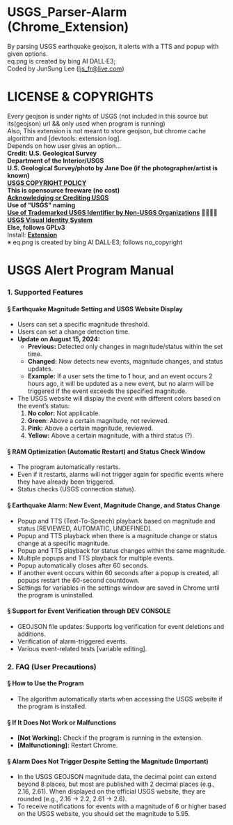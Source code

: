 # USGS_Parser-Alarm (Chrome_Extension)
By parsing USGS earthquake geojson, it alerts with a TTS and popup with given options. <br />
eq.png is created by bing AI DALL·E3; <br />
Coded by JunSung Lee (ljs_fr@live.com)

# LICENSE & COPYRIGHTS <br />
Every geojson is under rights of USGS (not included in this source but its(geojson) url && only used when program is running) <br />
Also, This extension is not meant to store geojson, but chrome cache algorithm and [devtools: extension log].<br />
Depends on how user gives an option...  <br />
**Credit: U.S. Geological Survey**   <br />
**Department of the Interior/USGS**  <br />
**U.S. Geological Survey/photo by Jane Doe (if the photographer/artist is known)**  <br />
[**USGS COPYRIGHT POLICY**](https://www.usgs.gov/information-policies-and-instructions/copyrights-and-credits)  <br />
**This is opensource freeware (no cost)** <br />
[**Acknowledging or Crediting USGS**](https://www.usgs.gov/information-policies-and-instructions/acknowledging-or-crediting-usgs) <br />
**Use of "USGS" naming** <br />
[**Use of Trademarked USGS Identifier by Non-USGS Organizations**](https://www.usgs.gov/information-policies-and-instructions/use-trademarked-usgs-identifier-non-usgs-organizations) 🔨🧐😕🫤<br> 
[**USGS Visual Identity System**](https://www.usgs.gov/information-policies-and-instructions/usgs-visual-identity-system) <br />
**Else, follows GPLv3**  <br />
Install: [**Extension**](https://chrome.google.com/webstore/detail/dplogfgdbafegaplfhlnmoagoeibodeb) <br />
※ eq.png is created by bing AI DALL·E3; follows no_copyright <br />


# USGS Alert Program Manual

### 1. Supported Features

#### § Earthquake Magnitude Setting and USGS Website Display
- Users can set a specific magnitude threshold.<br />
- Users can set a change detection time.<br />
- **Update on August 15, 2024:**<br />
  - **Previous:** Detected only changes in magnitude/status within the set time.<br />
  - **Changed:** Now detects new events, magnitude changes, and status updates.<br />
  - **Example:** If a user sets the time to 1 hour, and an event occurs 2 hours ago, it will be updated as a new event, but no alarm will be triggered if the event exceeds the specified magnitude.<br />
- The USGS website will display the event with different colors based on the event’s status:<br />
  1. **No color:** Not applicable.<br />
  2. **Green:** Above a certain magnitude, not reviewed.<br />
  3. **Pink:** Above a certain magnitude, reviewed.<br />
  4. **Yellow:** Above a certain magnitude, with a third status (?).

#### § RAM Optimization (Automatic Restart) and Status Check Window
- The program automatically restarts.<br />
- Even if it restarts, alarms will not trigger again for specific events where they have already been triggered.<br />
- Status checks (USGS connection status).

#### § Earthquake Alarm: New Event, Magnitude Change, and Status Change
- Popup and TTS (Text-To-Speech) playback based on magnitude and status [REVIEWED, AUTOMATIC, UNDEFINED].<br />
- Popup and TTS playback when there is a magnitude change or status change at a specific magnitude.<br />
- Popup and TTS playback for status changes within the same magnitude.<br />
- Multiple popups and TTS playback for multiple events.<br />
- Popup automatically closes after 60 seconds.<br />
- If another event occurs within 60 seconds after a popup is created, all popups restart the 60-second countdown.<br />
- Settings for variables in the settings window are saved in Chrome until the program is uninstalled.

#### § Support for Event Verification through DEV CONSOLE
- GEOJSON file updates: Supports log verification for event deletions and additions.<br />
- Verification of alarm-triggered events.<br />
- Various event-related tests [variable editing].

### 2. FAQ (User Precautions)

#### § How to Use the Program
- The algorithm automatically starts when accessing the USGS website if the program is installed.

#### § If It Does Not Work or Malfunctions
- **[Not Working]:** Check if the program is running in the extension.<br />
- **[Malfunctioning]:** Restart Chrome.

#### § Alarm Does Not Trigger Despite Setting the Magnitude (Important)
- In the USGS GEOJSON magnitude data, the decimal point can extend beyond 8 places, but most are published with 2 decimal places (e.g., 2.16, 2.61). When displayed on the official USGS website, they are rounded (e.g., 2.16 -> 2.2, 2.61 -> 2.6).<br />
- To receive notifications for events with a magnitude of 6 or higher based on the USGS website, you should set the magnitude to 5.95.
